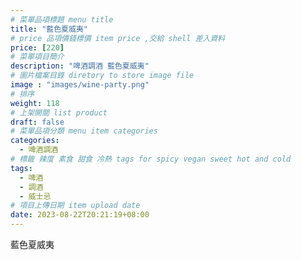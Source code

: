 ```yaml
---
# 菜單品項標題 menu title 
title: "藍色夏威夷"
# price 品項價錢標價 item price ,交給 shell 差入資料
price: [220] 
# 菜單項目簡介 
description: "啤酒調酒 藍色夏威夷"
# 圖片檔案目錄 diretory to store image file
image : "images/wine-party.png"
# 排序
weight: 118 
# 上架開關 list product 
draft: false
# 菜單品項分類 menu item categories 
categories:
  - 啤酒調酒 
# 標籤 辣度 素食 甜食 冷熱 tags for spicy vegan sweet hot and cold 
tags:
  - 啤酒
  - 調酒 
  - 威士忌
# 項目上傳日期 item upload date 
date: 2023-08-22T20:21:19+08:00
---
```


 藍色夏威夷
